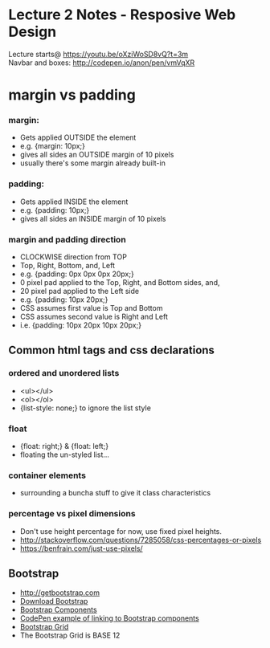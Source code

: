# Lecture 2 Notes - Resposive Web Design  

Lecture starts@ https://youtu.be/oXziWoSD8vQ?t=3m  
Navbar and boxes: http://codepen.io/anon/pen/vmVqXR  

# margin vs padding
### margin:  
- Gets applied OUTSIDE the element
- e.g. {margin: 10px;}
- gives all sides an OUTSIDE margin of 10 pixels
- usually there's some margin already built-in

### padding:  
- Gets applied INSIDE the element
- e.g. {padding: 10px;}
- gives all sides an INSIDE margin of 10 pixels

### margin and padding direction
- CLOCKWISE direction from TOP
- Top, Right, Bottom, and, Left
- e.g. {padding: 0px 0px 0px 20px;}
- 0 pixel pad applied to the Top, Right, and Bottom sides, and,
- 20 pixel pad applied to the Left side
- e.g. {padding: 10px 20px;}
- CSS assumes first value is Top and Bottom
- CSS assumes second value is Right and Left
- i.e. {padding: 10px 20px 10px 20px;}

## Common html tags and css declarations
### ordered and unordered lists
 - \<ul>\</ul>
 - \<ol>\</ol>
 - {list-style: none;} to ignore the list style

### float
 - {float: right;} & {float: left;}  
 - floating the un-styled list...

### container elements
 - surrounding a buncha stuff to give it class characteristics

### percentage vs pixel dimensions
 - Don't use height percentage for now, use fixed pixel heights.
 - http://stackoverflow.com/questions/7285058/css-percentages-or-pixels
 - https://benfrain.com/just-use-pixels/

## Bootstrap
 - http://getbootstrap.com
 - [Download Bootstrap](http://getbootstrap.com/getting-started/#download)
 - [Bootstrap Components](http://getbootstrap.com/components)
 - [CodePen example of linking to Bootstrap components](https://codepen.io/mixelpix/pen/ZKmwMP)
 - [Bootstrap Grid](http://getbootstrap.com/css/#grid)  
  - The Bootstrap Grid is BASE 12
